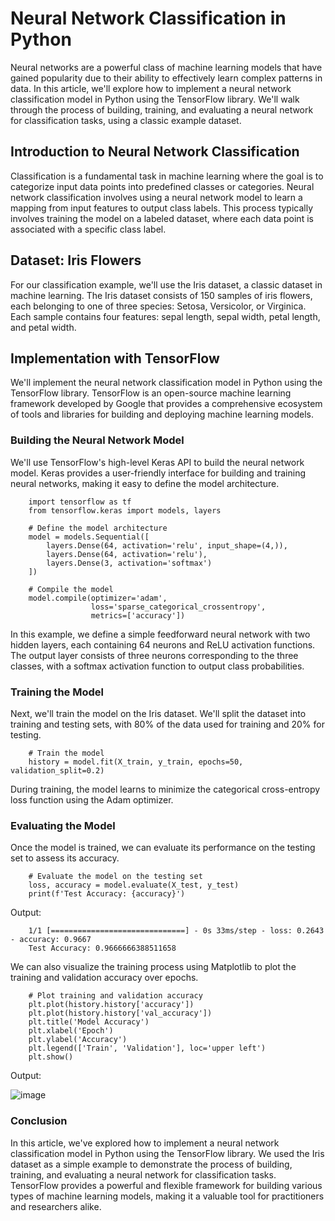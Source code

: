# Neural Network Classification in Python

Neural networks are a powerful class of machine learning models that have gained popularity due to their ability to effectively learn complex patterns in data. In this article, we'll explore how to implement a neural network classification model in Python using the TensorFlow library. We'll walk through the process of building, training, and evaluating a neural network for classification tasks, using a classic example dataset.

## Introduction to Neural Network Classification

Classification is a fundamental task in machine learning where the goal is to categorize input data points into predefined classes or categories. Neural network classification involves using a neural network model to learn a mapping from input features to output class labels. This process typically involves training the model on a labeled dataset, where each data point is associated with a specific class label.

## Dataset: Iris Flowers

For our classification example, we'll use the Iris dataset, a classic dataset in machine learning. The Iris dataset consists of 150 samples of iris flowers, each belonging to one of three species: Setosa, Versicolor, or Virginica. Each sample contains four features: sepal length, sepal width, petal length, and petal width.

## Implementation with TensorFlow

We'll implement the neural network classification model in Python using the TensorFlow library. TensorFlow is an open-source machine learning framework developed by Google that provides a comprehensive ecosystem of tools and libraries for building and deploying machine learning models.

### Building the Neural Network Model

We'll use TensorFlow's high-level Keras API to build the neural network model. Keras provides a user-friendly interface for building and training neural networks, making it easy to define the model architecture.

        import tensorflow as tf
        from tensorflow.keras import models, layers
        
        # Define the model architecture
        model = models.Sequential([
            layers.Dense(64, activation='relu', input_shape=(4,)),
            layers.Dense(64, activation='relu'),
            layers.Dense(3, activation='softmax')
        ])
        
        # Compile the model
        model.compile(optimizer='adam',
                      loss='sparse_categorical_crossentropy',
                      metrics=['accuracy'])

In this example, we define a simple feedforward neural network with two hidden layers, each containing 64 neurons and ReLU activation functions. The output layer consists of three neurons corresponding to the three classes, with a softmax activation function to output class probabilities.

### Training the Model

Next, we'll train the model on the Iris dataset. We'll split the dataset into training and testing sets, with 80% of the data used for training and 20% for testing.

        # Train the model
        history = model.fit(X_train, y_train, epochs=50, validation_split=0.2)

During training, the model learns to minimize the categorical cross-entropy loss function using the Adam optimizer.

### Evaluating the Model

Once the model is trained, we can evaluate its performance on the testing set to assess its accuracy.

        # Evaluate the model on the testing set
        loss, accuracy = model.evaluate(X_test, y_test)
        print(f'Test Accuracy: {accuracy}')
        
Output:

        1/1 [==============================] - 0s 33ms/step - loss: 0.2643 - accuracy: 0.9667
        Test Accuracy: 0.9666666388511658

We can also visualize the training process using Matplotlib to plot the training and validation accuracy over epochs.

        # Plot training and validation accuracy
        plt.plot(history.history['accuracy'])
        plt.plot(history.history['val_accuracy'])
        plt.title('Model Accuracy')
        plt.xlabel('Epoch')
        plt.ylabel('Accuracy')
        plt.legend(['Train', 'Validation'], loc='upper left')
        plt.show()
        
Output:

![image](https://github.com/bintangrizqikhairullah/Neural-Network-Regression/assets/101108509/70c32bc3-e9b4-41d2-902d-c07ae1ac6f56)

### Conclusion
In this article, we've explored how to implement a neural network classification model in Python using the TensorFlow library. We used the Iris dataset as a simple example to demonstrate the process of building, training, and evaluating a neural network for classification tasks. TensorFlow provides a powerful and flexible framework for building various types of machine learning models, making it a valuable tool for practitioners and researchers alike.
